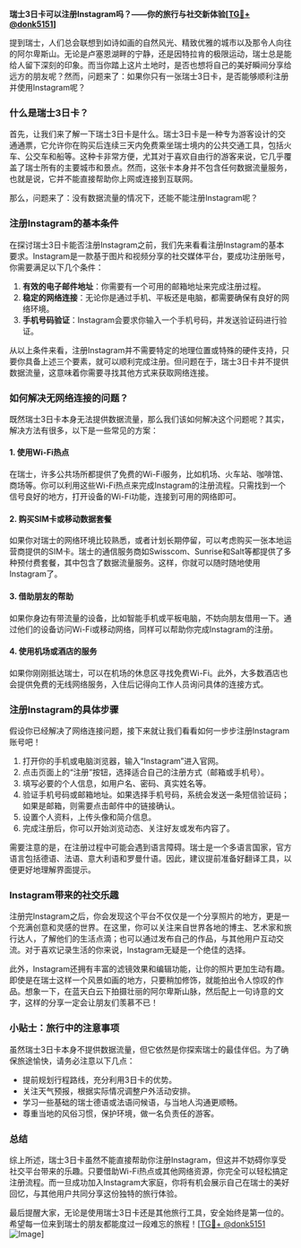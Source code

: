 **瑞士3日卡可以注册Instagram吗？——你的旅行与社交新体验[[TG💪+ @donk5151](https://t.me/s/donk5151)]**

提到瑞士，人们总会联想到如诗如画的自然风光、精致优雅的城市以及那令人向往的阿尔卑斯山。无论是卢塞恩湖畔的宁静，还是因特拉肯的极限运动，瑞士总是能给人留下深刻的印象。而当你踏上这片土地时，是否也想将自己的美好瞬间分享给远方的朋友呢？然而，问题来了：如果你只有一张瑞士3日卡，是否能够顺利注册并使用Instagram呢？

### 什么是瑞士3日卡？

首先，让我们来了解一下瑞士3日卡是什么。瑞士3日卡是一种专为游客设计的交通通票，它允许你在购买后连续三天内免费乘坐瑞士境内的公共交通工具，包括火车、公交车和船等。这种卡非常方便，尤其对于喜欢自由行的游客来说，它几乎覆盖了瑞士所有的主要城市和景点。然而，这张卡本身并不包含任何数据流量服务，也就是说，它并不能直接帮助你上网或连接到互联网。

那么，问题来了：没有数据流量的情况下，还能不能注册Instagram呢？

### 注册Instagram的基本条件

在探讨瑞士3日卡能否注册Instagram之前，我们先来看看注册Instagram的基本要求。Instagram是一款基于图片和视频分享的社交媒体平台，要成功注册账号，你需要满足以下几个条件：

1. **有效的电子邮件地址**：你需要有一个可用的邮箱地址来完成注册过程。
2. **稳定的网络连接**：无论你是通过手机、平板还是电脑，都需要确保有良好的网络环境。
3. **手机号码验证**：Instagram会要求你输入一个手机号码，并发送验证码进行验证。

从以上条件来看，注册Instagram并不需要特定的地理位置或特殊的硬件支持，只要你具备上述三个要素，就可以顺利完成注册。但问题在于，瑞士3日卡并不提供数据流量，这意味着你需要寻找其他方式来获取网络连接。

### 如何解决无网络连接的问题？

既然瑞士3日卡本身无法提供数据流量，那么我们该如何解决这个问题呢？其实，解决方法有很多，以下是一些常见的方案：

#### 1. 使用Wi-Fi热点
在瑞士，许多公共场所都提供了免费的Wi-Fi服务，比如机场、火车站、咖啡馆、商场等。你可以利用这些Wi-Fi热点来完成Instagram的注册流程。只需找到一个信号良好的地方，打开设备的Wi-Fi功能，连接到可用的网络即可。

#### 2. 购买SIM卡或移动数据套餐
如果你对瑞士的网络环境比较熟悉，或者计划长期停留，可以考虑购买一张本地运营商提供的SIM卡。瑞士的通信服务商如Swisscom、Sunrise和Salt等都提供了多种预付费套餐，其中包含了数据流量服务。这样，你就可以随时随地使用Instagram了。

#### 3. 借助朋友的帮助
如果你身边有带流量的设备，比如智能手机或平板电脑，不妨向朋友借用一下。通过他们的设备访问Wi-Fi或移动网络，同样可以帮助你完成Instagram的注册。

#### 4. 使用机场或酒店的服务
如果你刚刚抵达瑞士，可以在机场的休息区寻找免费Wi-Fi。此外，大多数酒店也会提供免费的无线网络服务，入住后记得向工作人员询问具体的连接方式。

### 注册Instagram的具体步骤

假设你已经解决了网络连接问题，接下来就让我们看看如何一步步注册Instagram账号吧！

1. 打开你的手机或电脑浏览器，输入“Instagram”进入官网。
2. 点击页面上的“注册”按钮，选择适合自己的注册方式（邮箱或手机号）。
3. 填写必要的个人信息，如用户名、密码、真实姓名等。
4. 验证手机号码或邮箱地址。如果选择手机号码，系统会发送一条短信验证码；如果是邮箱，则需要点击邮件中的链接确认。
5. 设置个人资料，上传头像和简介信息。
6. 完成注册后，你可以开始浏览动态、关注好友或发布内容了。

需要注意的是，在注册过程中可能会遇到语言障碍。瑞士是一个多语言国家，官方语言包括德语、法语、意大利语和罗曼什语。因此，建议提前准备好翻译工具，以便更好地理解界面提示。

### Instagram带来的社交乐趣

注册完Instagram之后，你会发现这个平台不仅仅是一个分享照片的地方，更是一个充满创意和灵感的世界。在这里，你可以关注来自世界各地的博主、艺术家和旅行达人，了解他们的生活点滴；也可以通过发布自己的作品，与其他用户互动交流。对于喜欢记录生活的你来说，Instagram无疑是一个绝佳的选择。

此外，Instagram还拥有丰富的滤镜效果和编辑功能，让你的照片更加生动有趣。即使是在瑞士这样一个风景如画的地方，只要稍加修饰，就能拍出令人惊叹的作品。想象一下，在蓝天白云下拍摄壮丽的阿尔卑斯山脉，然后配上一句诗意的文字，这样的分享一定会让朋友们羡慕不已！

### 小贴士：旅行中的注意事项

虽然瑞士3日卡本身不提供数据流量，但它依然是你探索瑞士的最佳伴侣。为了确保旅途愉快，请务必注意以下几点：

- 提前规划行程路线，充分利用3日卡的优势。
- 关注天气预报，根据实际情况调整户外活动安排。
- 学习一些基础的瑞士德语或法语问候语，与当地人沟通更顺畅。
- 尊重当地的风俗习惯，保护环境，做一名负责任的游客。

### 总结

综上所述，瑞士3日卡虽然不能直接帮助你注册Instagram，但这并不妨碍你享受社交平台带来的乐趣。只要借助Wi-Fi热点或其他网络资源，你完全可以轻松搞定注册流程。而一旦成功加入Instagram大家庭，你将有机会展示自己在瑞士的美好回忆，与其他用户共同分享这份独特的旅行体验。

最后提醒大家，无论是使用瑞士3日卡还是其他旅行工具，安全始终是第一位的。希望每一位来到瑞士的朋友都能度过一段难忘的旅程！[[TG💪+ @donk5151](https://t.me/s/donk5151) ![Image](https://i.postimg.cc/rwNCRYN7/Snipaste-2025-04-30-17-27-05.png)]